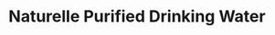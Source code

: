 ---
title: "Naturelle Purified Drinking Water"
url: /consolacion/naturelle-purified-drinking-water/
shop: water
---